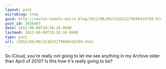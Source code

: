 ```yaml
---
layout: post
microblog: true
guid: http://vmstan-tweets.micro.blog/2012/06/09/211623279696416768.html
post_id: 3036407
date: 2012-06-09T18:58:16-0600
lastmod: 2012-06-09T18:58:16-0600
type: post
url: /2012/06/09/211623279696416768.html
---
```

So iCloud, you're really not going to let me see anything in my Archive older than April of 2010? Is this how it's really going to be?
